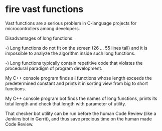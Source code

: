 # fire vast functions


Vast functions are a serious problem in C-language projects for microcontrollers among developers.

Disadvantages of long functions:

-) Long functions do not fit on the screen (26 ... 55 lines tall) and it is impossible to analyze the algorithm inside such long functions.

-) Long functions typically contain repetitive code that violates the procedural paradigm of program development.

My C++ console program finds all functions whose length exceeds the predetermined constant and prints it in sorting view from big to short functions.

My C++ console program bot finds the names of long functions, prints its total length and check that length with parameter of utility.


That checker bot utility can be run before the human Code Review (like a Jenkins bot in Gerrit), and thus save precious time on the human made Code Review.
 
